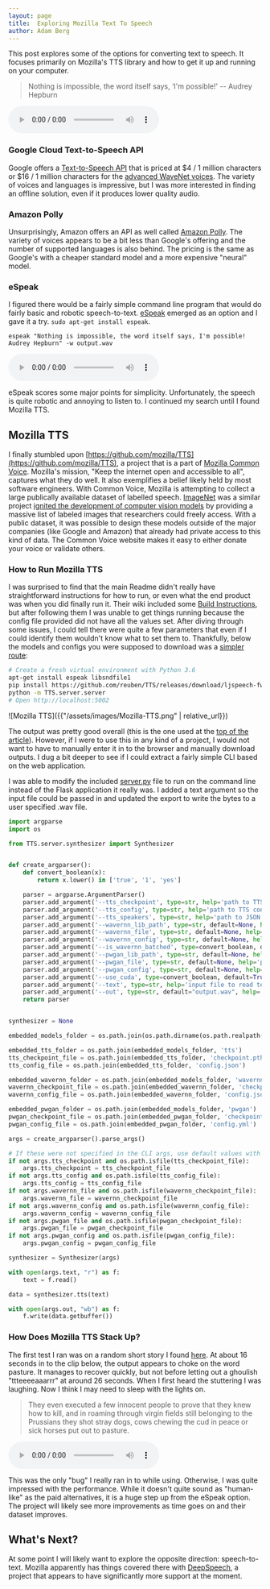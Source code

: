 ```yaml
---
layout: page
title:  Exploring Mozilla Text To Speech
author: Adam Berg
---
```


This post explores some of the options for converting text to speech. It focuses primarily on Mozilla's TTS library and how to get it up and running on your computer.

<!--more-->

> Nothing is impossible, the word itself says, ‘I'm possible!' -- Audrey Hepburn

<audio id="mozilla-tts-quote" controls="controls">
  <source type="audio/mp3" src="{{"/assets/audio/impossible-quote.mp3" | relative_url}}"></source>
  <p>Your browser does not support the audio element.</p>
</audio>

### Google Cloud Text-to-Speech API

Google offers a [Text-to-Speech API](https://cloud.google.com/text-to-speech) that is priced at $4 / 1 million characters or $16 / 1 million characters for the [advanced WaveNet voices](https://cloud.google.com/text-to-speech/docs/voices).  The variety of voices and languages is impressive, but I was more interested in finding an offline solution, even if it produces lower quality audio.

### Amazon Polly

Unsurprisingly, Amazon offers an API as well called [Amazon Polly](https://aws.amazon.com/polly/).  The variety of voices appears to be a bit less than Google's offering and the number of supported languages is also behind.  The pricing is the same as Google's with a cheaper standard model and a more expensive "neural" model.

### eSpeak

I figured there would be a fairly simple command line program that would do fairly basic and robotic speech-to-text.  [eSpeak](http://espeak.sourceforge.net/) emerged as an option and I gave it a try.  `sudo apt-get install espeak`.

```
espeak "Nothing is impossible, the word itself says, I'm possible! Audrey Hepburn" -w output.wav
```

<audio controls="controls">
  <source type="audio/mp3" src="{{"/assets/audio/impossible-quote-espeak.mp3" | relative_url}}"></source>
  <p>Your browser does not support the audio element.</p>
</audio>

eSpeak scores some major points for simplicity.  Unfortunately, the speech is quite robotic and annoying to listen to.  I continued my search until I found Mozilla TTS.


## Mozilla TTS

I finally stumbled upon [https://github.com/mozilla/TTS](https://github.com/mozilla/TTS), a project that is a part of [Mozilla Common Voice](https://commonvoice.mozilla.org/en).  Mozilla's mission, "Keep the internet open and accessible to all", captures what they do well.  It also exemplifies a belief likely held by most software engineers.  With Common Voice, Mozilla is attempting to collect a large publically available dataset of labelled speech.  [ImageNet](http://www.image-net.org/) was a similar project [ignited the development of computer vision models](https://qz.com/1034972/the-data-that-changed-the-direction-of-ai-research-and-possibly-the-world/) by providing a massive list of labeled images that researchers could freely access.  With a public dataset, it was possible to design these models outside of the major companies (like Google and Amazon) that already had private access to this kind of data.  The Common Voice website makes it easy to either donate your voice or validate others. 

### How to Run Mozilla TTS

I was surprised to find that the main Readme didn't really have straightforward instructions for how to run, or even what the end product was when you did finally run it.  Their wiki included some [Build Instructions](https://github.com/mozilla/TTS/wiki/Build-instructions-for-server), but after following them I was unable to get things running because the config file provided did not have all the values set.  After diving through some issues, I could tell there were quite a few parameters that even if I could identify them wouldn't know what to set them to.  Thankfully, below the models and configs you were supposed to download was a [simpler route](https://github.com/mozilla/TTS/wiki/Released-Models#simple-packaging---self-contained-package-that-runs-an-http-api-for-a-pre-trained-tts-model):

```bash
# Create a fresh virtual environment with Python 3.6
apt-get install espeak libsndfile1
pip install https://github.com/reuben/TTS/releases/download/ljspeech-fwd-attn-pwgan/TTS-0.0.1+92aea2a-py3-none-any.whl
python -m TTS.server.server
# Open http://localhost:5002
```

![Mozilla TTS]({{"/assets/images/Mozilla-TTS.png" | relative_url}})

The output was pretty good overall (this is the one used at the [top of the article](#mozilla-tts-quote)).  However, if I were to use this in any kind of a project, I would not want to have to manually enter it in to the browser and manually download outputs.  I dug a bit deeper to see if I could extract a fairly simple CLI based on the web application.

I was able to modify the included [server.py](https://github.com/mozilla/TTS/blob/master/server/server.py) file to run on the command line instead of the Flask application it really was.  I added a text argument so the input file could be passed in and updated the export to write the bytes to a user specified .wav file.

```python
import argparse
import os

from TTS.server.synthesizer import Synthesizer


def create_argparser():
    def convert_boolean(x):
        return x.lower() in ['true', '1', 'yes']

    parser = argparse.ArgumentParser()
    parser.add_argument('--tts_checkpoint', type=str, help='path to TTS checkpoint file')
    parser.add_argument('--tts_config', type=str, help='path to TTS config.json file')
    parser.add_argument('--tts_speakers', type=str, help='path to JSON file containing speaker ids, if speaker ids are used in the model')
    parser.add_argument('--wavernn_lib_path', type=str, default=None, help='path to WaveRNN project folder to be imported. If this is not passed, model uses Griffin-Lim for synthesis.')
    parser.add_argument('--wavernn_file', type=str, default=None, help='path to WaveRNN checkpoint file.')
    parser.add_argument('--wavernn_config', type=str, default=None, help='path to WaveRNN config file.')
    parser.add_argument('--is_wavernn_batched', type=convert_boolean, default=False, help='true to use batched WaveRNN.')
    parser.add_argument('--pwgan_lib_path', type=str, default=None, help='path to ParallelWaveGAN project folder to be imported. If this is not passed, model uses Griffin-Lim for synthesis.')
    parser.add_argument('--pwgan_file', type=str, default=None, help='path to ParallelWaveGAN checkpoint file.')
    parser.add_argument('--pwgan_config', type=str, default=None, help='path to ParallelWaveGAN config file.')
    parser.add_argument('--use_cuda', type=convert_boolean, default=True, help='true to use CUDA.')
    parser.add_argument('--text', type=str, help='input file to read text from')
    parser.add_argument('--out', type=str, default="output.wav", help='output file to save speech as')
    return parser


synthesizer = None

embedded_models_folder = os.path.join(os.path.dirname(os.path.realpath(__file__)), 'model')

embedded_tts_folder = os.path.join(embedded_models_folder, 'tts')
tts_checkpoint_file = os.path.join(embedded_tts_folder, 'checkpoint.pth.tar')
tts_config_file = os.path.join(embedded_tts_folder, 'config.json')

embedded_wavernn_folder = os.path.join(embedded_models_folder, 'wavernn')
wavernn_checkpoint_file = os.path.join(embedded_wavernn_folder, 'checkpoint.pth.tar')
wavernn_config_file = os.path.join(embedded_wavernn_folder, 'config.json')

embedded_pwgan_folder = os.path.join(embedded_models_folder, 'pwgan')
pwgan_checkpoint_file = os.path.join(embedded_pwgan_folder, 'checkpoint.pkl')
pwgan_config_file = os.path.join(embedded_pwgan_folder, 'config.yml')

args = create_argparser().parse_args()

# If these were not specified in the CLI args, use default values with embedded model files
if not args.tts_checkpoint and os.path.isfile(tts_checkpoint_file):
    args.tts_checkpoint = tts_checkpoint_file
if not args.tts_config and os.path.isfile(tts_config_file):
    args.tts_config = tts_config_file
if not args.wavernn_file and os.path.isfile(wavernn_checkpoint_file):
    args.wavernn_file = wavernn_checkpoint_file
if not args.wavernn_config and os.path.isfile(wavernn_config_file):
    args.wavernn_config = wavernn_config_file
if not args.pwgan_file and os.path.isfile(pwgan_checkpoint_file):
    args.pwgan_file = pwgan_checkpoint_file
if not args.pwgan_config and os.path.isfile(pwgan_config_file):
    args.pwgan_config = pwgan_config_file

synthesizer = Synthesizer(args)

with open(args.text, "r") as f:
    text = f.read()

data = synthesizer.tts(text)

with open(args.out, "wb") as f:
    f.write(data.getbuffer())
```

### How Does Mozilla TTS Stack Up?

The first test I ran was on a random short story I found [here](https://www.classicshorts.com/stories/aos.html).  At about 16 seconds in to the clip below, the output appears to choke on the word pasture.  It manages to recover quickly, but not before letting out a ghoulish "ttteeeeaaarrr" at around 26 seconds.  When I first heard the stuttering I was laughing.  Now I think I may need to sleep with the lights on. 

> They even executed a few innocent people to prove that they knew how to kill, and in roaming through virgin fields still belonging to the Prussians they shot stray dogs, cows chewing the cud in peace or sick horses put out to pasture.

<audio id="mozilla-tts-quote" controls="controls">
  <source type="audio/mp3" src="{{"/assets/audio/mozilla-tts-stutter.mp3" | relative_url}}"></source>
  <p>Your browser does not support the audio element.</p>
</audio>

This was the only "bug" I really ran in to while using.  Otherwise, I was quite impressed with the performance.  While it doesn't quite sound as "human-like" as the paid alternatives, it is a huge step up from the eSpeak option.  The project will likely see more improvements as time goes on and their dataset improves.

## What's Next?

At some point I will likely want to explore the opposite direction: speech-to-text.  Mozilla apparently has things covered there with [DeepSpeech](https://github.com/mozilla/DeepSpeech), a project that appears to have significantly more support at the moment.